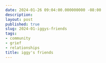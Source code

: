 ```yaml
---
date: 2024-01-26 09:04:00.000000000 -08:00
description:
layout: post
published: true
slug: 2024-01-iggys-friends
tags:
- community
- grief
- relationships
title: iggy's friends
---
```


